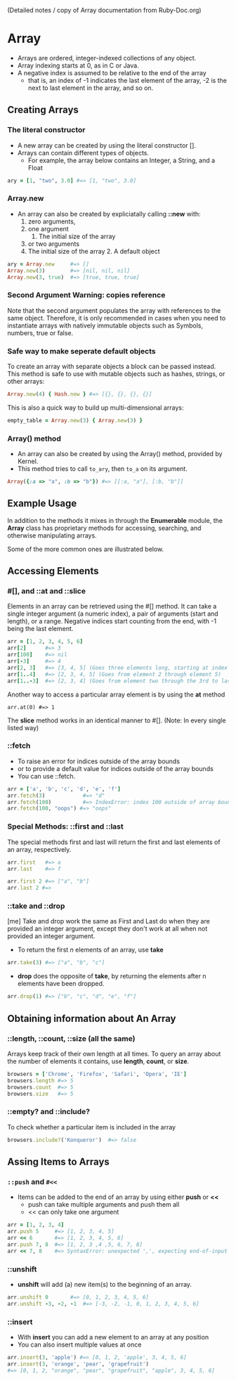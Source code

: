 (Detailed notes / copy of Array documentation from Ruby-Doc.org)
# Array
* Arrays are ordered, integer-indexed collections of any object.
* Array indexing starts at 0, as in C or Java.
* A negative index is assumed to be relative to the end of the array
    * that is, an index of -1 indicates the last element of the array, -2 is the next to last element in the array, and so on.
## Creating Arrays
### The literal constructor
*  A new array can be created by using the literal constructor [].
* Arrays can contain different types of objects.
    *  For example, the array below contains an Integer, a String, and a Float
```ruby
ary = [1, "two", 3.0] #=> [1, "two", 3.0]
```
### Array.new
* An array can also be created by expliciatally calling  __::new__ with:
    1. zero arguments,
    2. one argument
        1. The initial size of the array
    2. or two arguments
    1. The initial size of the array
        2. A default object
```ruby
ary = Array.new		#=> []
Array.new(3)		#=> [nil, nil, nil]
Array.new(3, true)	#=> [true, true, true]
```

### Second Argument Warning: copies reference
Note that the second argument populates the array with references to the same object. Therefore, it is only recommended in cases when you need to instantiate arrays with natively immutable objects such as Symbols, numbers, true or false.

### Safe way to make seperate default objects
To create an array with separate objects a block can be passed instead. This method is safe to use with mutable objects such as hashes, strings, or other arrays:
```ruby
Array.new(4) { Hash.new } #=> [{}, {}, {}, {}]
```
This is also a quick way to build up multi-dimensional arrays:
```ruby
empty_table = Array.new(3) { Array.new(3) }
```

### Array() method
* An array can also be created by using the Array() method, provided by Kernel.
* This method tries to call `to_ary`, then `to_a` on its argument.
```ruby
Array({:a => "a", :b => "b"}) #=> [[:a, "a"], [:b, "b"]]
```

## Example Usage
In addition to the methods it mixes in through the __Enumerable__ module, the __Array__ class has proprietary methods for accessing, searching, and otherwise manipulating arrays. 

Some of the more common ones are illustrated below.

## Accessing Elements

### #[], and ::at and ::slice
Elements in an array can be retrieved using the #[] method. It can take a single integer argument (a numeric index), a pair of arguments (start and length), or a range. Negative indices start counting from the end, with -1 being the last element.
```ruby
arr = [1, 2, 3, 4, 5, 6]
arr[2]      #=> 3
arr[100]    #=> nil
arr[-3]     #=> 4
arr[2, 3]   #=> [3, 4, 5] (Goes three elements long, starting at index 2)
arr[1..4]   #=> [2, 3, 4, 5] (Goes from element 2 through element 5)
arr[1..-3]  #=> [2, 3, 4] (Goes from element two through the 3rd to last element)
```
Another way to access a particular array element is by using the __at__ method
```
arr.at(0) #=> 1
```
The __slice__ method works in an identical manner to #[]. (Note: In every single listed way)

### ::fetch
* To raise an error for indices outside of the array bounds
* or to provide a default value for indices outside of the array bounds
* You can use ::fetch.
```ruby
arr = ['a', 'b', 'c', 'd', 'e', 'f']
arr.fetch(3)            #=> "d"
arr.fetch(100)          #=> IndexError: index 100 outside of array bounds: -5...5
arr.fetch(100, "oops") #=> "oops"
```

### Special Methods: ::first and ::last
The special methods first and last will return the first and last elements of an array, respectively.
```ruby
arr.first   #=> a
arr.last    #=> f

arr.first 2 #=> ["a", "b"]
arr.last 2 #=>
```

### ::take and ::drop

[me] Take and drop work the same as First and Last do when they are provided an integer argument, except they don't work at all when not provided an integer argument.

* To return the first _n_ elements of an array, use __take__
```ruby
arr.take(3) #=> ["a", "b", "c"]
```

* __drop__ does the opposite of __take__, by returning the elements after n elements have been dropped.

```ruby
arr.drop(1) #=> ["b", "c", "d", "e", "f"]
```

## Obtaining information about An Array

### ::length, ::count, ::size (all the same)
Arrays keep track of their own length at all times. To query an array about the number of elements it contains, use __length__, __count__, or __size__.
```ruby
browsers = ['Chrome', 'Firefox', 'Safari', 'Opera', 'IE']
browsers.length #=> 5
browsers.count  #=> 5
browsers.size   #=> 5
```

### ::empty? and ::include?
To check whether a particular item is included in the array
```ruby
browsers.include?('Konqueror')  #=> false
```

## Assing Items to Arrays
### `::push` and `#<<`
* Items can be added to the end of an array by using either __push__ or __<<__
    * push can take multiple arguments and push them all
    * << can only take one argument
```ruby
arr = [1, 2, 3, 4]
arr.push 5     #=> [1, 2, 3, 4, 5]
arr << 6       #=> [1, 2, 3, 4, 5, 6]
arr.push 7, 8  #=> [1, 2, 3 ,4 ,5, 6, 7, 8]
arr << 7, 8    #=> SyntaxError: unexpected ',', expecting end-of-input
```

### ::unshift
* __unshift__ will add (a) new item(s) to the beginning of an array.
```ruby
arr.unshift 0       #=> [0, 1, 2, 3, 4, 5, 6]
arr.unshift -3, -2, -1  #=> [-3, -2, -1, 0, 1, 2, 3, 4, 5, 6]
```

### ::insert
* With __insert__ you can add a new element to an array at any position
* You can also insert multiple values at once
```ruby
arr.insert(3, 'apple') #=> [0, 1, 2, 'apple', 3, 4, 5, 6]
arr.insert(3, 'orange', 'pear', 'grapefruit')
#=> [0, 1, 2, "orange", "pear", "grapefruit", "apple", 3, 4, 5, 6]
```

# 
